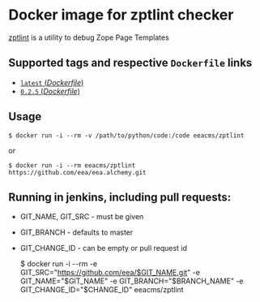 # Docker image for zptlint checker

[zptlint](https://pypi.python.org/pypi/zptlint) is a utility to debug Zope Page Templates


## Supported tags and respective `Dockerfile` links

- [`latest` (*Dockerfile*)](https://github.com/eea/eea.docker.zptlint/blob/master/Dockerfile)
- [`0.2.5` (*Dockerfile*)](https://github.com/eea/eea.docker.zptlint/blob/0.2.5/Dockerfile)

## Usage


    $ docker run -i --rm -v /path/to/python/code:/code eeacms/zptlint

or

    $ docker run -i --rm eeacms/zptlint https://github.com/eea/eea.alchemy.git

## Running in jenkins, including pull requests:

* GIT_NAME, GIT_SRC  - must be given
* GIT_BRANCH - defaults to master
* GIT_CHANGE_ID - can be empty or pull request id

    $ docker run -i --rm -e GIT_SRC="https://github.com/eea/$GIT_NAME.git" -e GIT_NAME="$GIT_NAME" -e GIT_BRANCH="$BRANCH_NAME" -e GIT_CHANGE_ID="$CHANGE_ID" eeacms/zptlint


